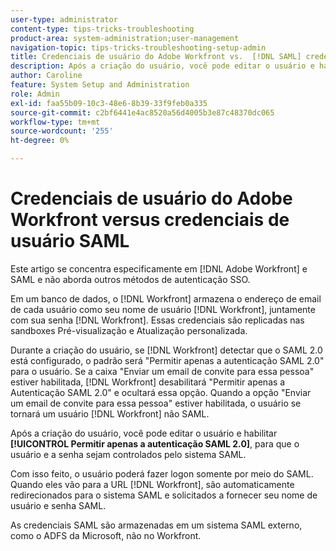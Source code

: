 ```yaml
---
user-type: administrator
content-type: tips-tricks-troubleshooting
product-area: system-administration;user-management
navigation-topic: tips-tricks-troubleshooting-setup-admin
title: Credenciais de usuário do Adobe Workfront vs.  [!DNL SAML] credenciais de usuário
description: Após a criação do usuário, você pode editar o usuário e habilitar "Permitir apenas a autenticação SAML 2.0" para que o usuário e a senha sejam controlados pelo sistema SAML. Com essa opção ativada, o usuário só tem permissão para fazer logon via SAML. Ao acessar a URL  [!DNL Workfront] , eles são automaticamente redirecionados para o sistema SAML e solicitados a fornecer seu nome de usuário e senha SAML.
author: Caroline
feature: System Setup and Administration
role: Admin
exl-id: faa55b09-10c3-48e6-8b39-33f9feb0a335
source-git-commit: c2bf6441e4ac8520a56d4005b3e87c48370dc065
workflow-type: tm+mt
source-wordcount: '255'
ht-degree: 0%

---
```


# Credenciais de usuário do Adobe Workfront versus credenciais de usuário SAML

Este artigo se concentra especificamente em [!DNL Adobe Workfront] e SAML e não aborda outros métodos de autenticação SSO.

Em um banco de dados, o [!DNL Workfront] armazena o endereço de email de cada usuário como seu nome de usuário [!DNL Workfront], juntamente com sua senha [!DNL Workfront]. Essas credenciais são replicadas nas sandboxes Pré-visualização e Atualização personalizada.

Durante a criação do usuário, se [!DNL Workfront] detectar que o SAML 2.0 está configurado, o padrão será &quot;Permitir apenas a autenticação SAML 2.0&quot; para o usuário. Se a caixa &quot;Enviar um email de convite para essa pessoa&quot; estiver habilitada, [!DNL Workfront] desabilitará &quot;Permitir apenas a Autenticação SAML 2.0&quot; e ocultará essa opção. Quando a opção &quot;Enviar um email de convite para essa pessoa&quot; estiver habilitada, o usuário se tornará um usuário [!DNL Workfront] não SAML.

Após a criação do usuário, você pode editar o usuário e habilitar **[!UICONTROL Permitir apenas a autenticação SAML 2.0]**, para que o usuário e a senha sejam controlados pelo sistema SAML.

Com isso feito, o usuário poderá fazer logon somente por meio do SAML. Quando eles vão para a URL [!DNL Workfront], são automaticamente redirecionados para o sistema SAML e solicitados a fornecer seu nome de usuário e senha SAML.

As credenciais SAML são armazenadas em um sistema SAML externo, como o ADFS da Microsoft, não no Workfront.
